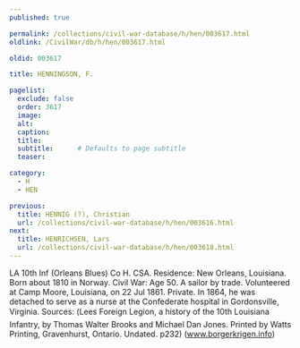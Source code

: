```yaml
---
published: true

permalink: /collections/civil-war-database/h/hen/003617.html
oldlink: /CivilWar/db/h/hen/003617.html

oldid: 003617

title: HENNINGSON, F.

pagelist:
  exclude: false
  order: 3617
  image: 
  alt:
  caption:
  title:
  subtitle:      # Defaults to page subtitle
  teaser:

category: 
  - H 
  - HEN

previous:
  title: HENNIG (?), Christian
  url: /collections/civil-war-database/h/hen/003616.html  
next:
  title: HENRICHSEN, Lars
  url: /collections/civil-war-database/h/hen/003618.html   
---
```

LA 10th Inf (Orleans Blues) Co H. CSA. Residence: New Orleans, Louisiana. Born about 1810 in Norway. Civil War: Age 50. A sailor by trade. Volunteered at Camp Moore, Louisiana, on 22 Jul 1861. Private. In 1864, he was detached to serve as a nurse at the Confederate hospital in Gordonsville, Virginia. Sources: (&#147;Lee&#146;s Foreign Legion&#148;, a history of the 10th Louisiana Infantry, by Thomas Walter Brooks and Michael Dan Jones. Printed by Watts Printing, Gravenhurst, Ontario. Undated. p232) (www.borgerkrigen.info)
